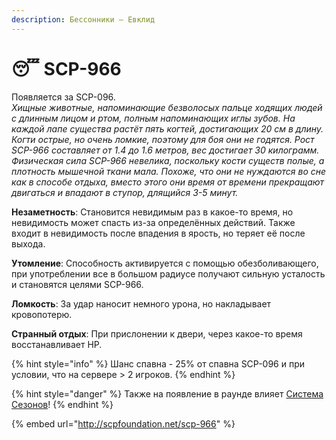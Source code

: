 ```yaml
---
description: Бессонники – Евклид
---
```


# 😴 SCP-966

Появляется за SCP-096.\
_Хищные животные, напоминающие безволосых пальце ходящих людей с длинным лицом и ртом, полным напоминающих иглы зубов. На каждой лапе существа растёт пять когтей, достигающих 20 см в длину. Когти острые, но очень ломкие, поэтому для боя они не годятся. Рост SCP-966 составляет от 1.4 до 1.6 метров, вес достигает 30 килограмм. Физическая сила SCP-966 невелика, поскольку кости существ полые, а плотность мышечной ткани мала. Похоже, что они не нуждаются во сне как в способе отдыха, вместо этого они время от времени прекращают двигаться и впадают в ступор, длящийся 3-5 минут._

**Незаметность**: Становится невидимым раз в какое-то время, но невидимость может спасть из-за определённых действий. Также входит в невидимость после впадения в ярость, но теряет её после выхода.

**Утомление**: Способность активируется с помощью обезболивающего, при употреблении все в большом радиусе получают сильную усталость и становятся целями SCP-966.

**Ломкость**: За удар наносит немного урона, но накладывает кровопотерю.

**Странный отдых**: При прислонении к двери, через какое-то время восстанавливает HP.

{% hint style="info" %}
Шанс спавна - 25% от спавна SCP-096 и при условии, что на сервере > 2 игроков.
{% endhint %}

{% hint style="danger" %}
Также на появление в раунде влияет [Система Сезонов](../server-systems/seasons-system.md)!
{% endhint %}

{% embed url="http://scpfoundation.net/scp-966" %}
